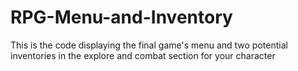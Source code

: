 # RPG-Menu-and-Inventory
This is the code displaying the final game's menu and two potential inventories in the explore and combat section for your character 
